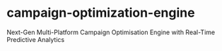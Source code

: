 # campaign-optimization-engine
Next-Gen Multi-Platform Campaign Optimisation Engine with Real-Time Predictive  Analytics
